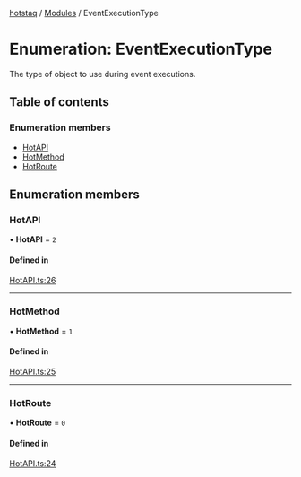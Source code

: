 [hotstaq](../README.md) / [Modules](../modules.md) / EventExecutionType

# Enumeration: EventExecutionType

The type of object to use during event executions.

## Table of contents

### Enumeration members

- [HotAPI](EventExecutionType.md#hotapi)
- [HotMethod](EventExecutionType.md#hotmethod)
- [HotRoute](EventExecutionType.md#hotroute)

## Enumeration members

### HotAPI

• **HotAPI** = `2`

#### Defined in

[HotAPI.ts:26](https://github.com/OurFreeLight/HotStaq/blob/3e452c5/src/HotAPI.ts#L26)

___

### HotMethod

• **HotMethod** = `1`

#### Defined in

[HotAPI.ts:25](https://github.com/OurFreeLight/HotStaq/blob/3e452c5/src/HotAPI.ts#L25)

___

### HotRoute

• **HotRoute** = `0`

#### Defined in

[HotAPI.ts:24](https://github.com/OurFreeLight/HotStaq/blob/3e452c5/src/HotAPI.ts#L24)

